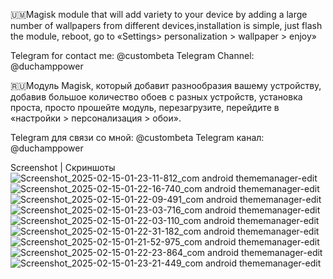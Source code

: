 🇺🇲Magisk module that will add variety to your device by adding a large number of wallpapers from different devices,installation is simple, just flash the module, reboot, go to «Settings> personalization > wallpaper > enjoy»

Telegram for contact me: @custombeta
Telegram Channel: @duchamppower

🇷🇺Модуль Magisk, который добавит разнообразия вашему устройству, добавив большое количество обоев с разных устройств, установка проста, просто прошейте модуль, перезагрузите, перейдите в «настройки > персонализация > обои».

Telegram для связи со мной: @custombeta
Telegram канал: @duchamppower

Screenshot | Скриншоты
![Screenshot_2025-02-15-01-23-11-812_com android thememanager-edit](https://github.com/user-attachments/assets/a56a0775-c745-4142-a7ea-441f36b216d5)
![Screenshot_2025-02-15-01-22-16-740_com android thememanager-edit](https://github.com/user-attachments/assets/250faf76-a834-4886-bd26-13d01e8df282)
![Screenshot_2025-02-15-01-22-09-491_com android thememanager-edit](https://github.com/user-attachments/assets/6085b0e2-3cd1-4fc3-b911-b63d1e8b660f)
![Screenshot_2025-02-15-01-23-03-716_com android thememanager-edit](https://github.com/user-attachments/assets/35d0bf8b-57e8-4024-9dd2-926420db066c)
![Screenshot_2025-02-15-01-22-03-110_com android thememanager-edit](https://github.com/user-attachments/assets/ba7c7736-6eb8-4099-9dcc-4e8b067c5491)
![Screenshot_2025-02-15-01-22-31-182_com android thememanager-edit](https://github.com/user-attachments/assets/1ce59c26-3fb8-4124-b2fa-fd7eb6197f4f)
![Screenshot_2025-02-15-01-21-52-975_com android thememanager-edit](https://github.com/user-attachments/assets/c56d389f-a8f4-4564-aafb-873e407a0654)
![Screenshot_2025-02-15-01-22-23-864_com android thememanager-edit](https://github.com/user-attachments/assets/12e33bae-60b4-4ba3-8972-41d5a02445d9)
![Screenshot_2025-02-15-01-23-21-449_com android thememanager-edit](https://github.com/user-attachments/assets/4813f73a-6be4-40ff-8487-fe491463794c)
